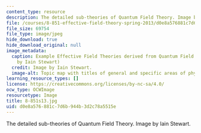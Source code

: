 ```yaml
---
content_type: resource
description: The detailed sub-theories of Quantum Field Theory. Image by Iain Stewart.
file: /courses/8-851-effective-field-theory-spring-2013/d0e8a576881c7d6b944b3d2c78a5515e_8-851s13.jpg
file_size: 69754
file_type: image/jpeg
hide_download: true
hide_download_original: null
image_metadata:
  caption: Example Effective Field Theories derived from Quantum Field Theory. (Image
    by Iain Stewart)
  credit: Image by Iain Stewart.
  image-alt: Topic map with titles of general and specific areas of physics.
learning_resource_types: []
license: https://creativecommons.org/licenses/by-nc-sa/4.0/
ocw_type: OCWImage
resourcetype: Image
title: 8-851s13.jpg
uid: d0e8a576-881c-7d6b-944b-3d2c78a5515e
---
```

The detailed sub-theories of Quantum Field Theory. Image by Iain Stewart.